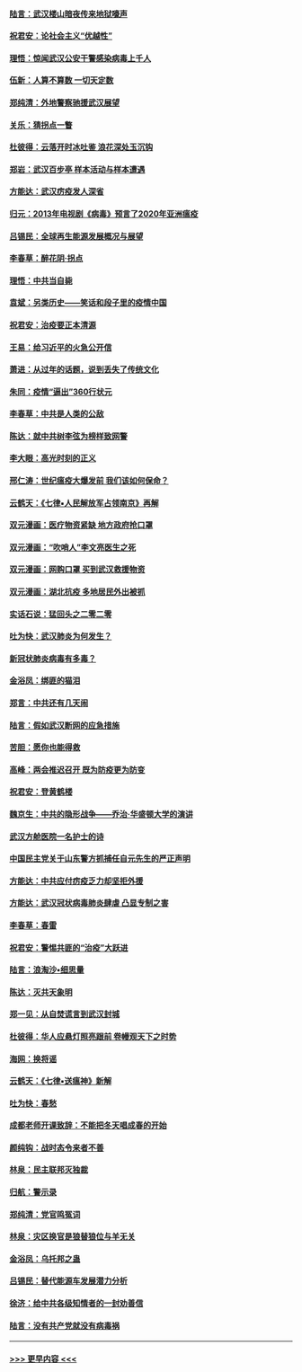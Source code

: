 #### [陆言：武汉楼山暗夜传来地狱嚎声](../pages/nsc993/n11897033.md?t=02262031) 
#### [祝君安：论社会主义“优越性”](../pages/nsc993/n11897005.md?t=02262031) 
#### [理悟：惊闻武汉公安干警感染病毒上千人](../pages/nsc993/n11896947.md?t=02262031) 
#### [伍新：人算不算数 一切天定数](../pages/nsc993/n11893372.md?t=02262031) 
#### [郑纯清：外地警察驰援武汉展望](../pages/nsc993/n11893115.md?t=02262031) 
#### [关乐：猜拐点一瞥](../pages/nsc993/n11893020.md?t=02262031) 
#### [杜彼得：云落开时冰吐鉴 浪花深处玉沉钩](../pages/nsc993/n11892107.md?t=02262031) 
#### [郑岩：武汉百步亭 样本活动与样本遭遇](../pages/nsc993/n11892310.md?t=02262031) 
#### [方能达：武汉疠疫发人深省](../pages/nsc993/n11891376.md?t=02262031) 
#### [归元：2013年电视剧《病毒》预言了2020年亚洲瘟疫](../pages/nsc993/n11891126.md?t=02262031) 
#### [吕锡民：全球再生能源发展概况与展望](../pages/nsc993/n11890613.md?t=02262031) 
#### [李春草：醉花阴·拐点](../pages/nsc993/n11890567.md?t=02262031) 
#### [理悟：中共当自毙](../pages/nsc993/n11890559.md?t=02262031) 
#### [袁斌：另类历史——笑话和段子里的疫情中国](../pages/nsc993/n11889243.md?t=02262031) 
#### [祝君安：治疫要正本清源](../pages/nsc993/n11889085.md?t=02262031) 
#### [王易：给习近平的火急公开信](../pages/nsc993/n11888225.md?t=02262031) 
#### [萧进：从过年的话题，说到丢失了传统文化](../pages/nsc993/n11887732.md?t=02262031) 
#### [朱同：疫情“逼出”360行状元](../pages/nsc993/n11887678.md?t=02262031) 
#### [李春草：中共是人类的公敌](../pages/nsc993/n11887656.md?t=02262031) 
#### [陈达：就中共树李弦为榜样致网警](../pages/nsc993/n11887625.md?t=02262031) 
#### [李大眼：高光时刻的正义](../pages/nsc993/n11887585.md?t=02262031) 
#### [邢仁涛：世纪瘟疫大爆发前 我们该如何保命？](../pages/nsc993/n11887535.md?t=02262031) 
#### [云鹤天：《七律▪人民解放军占领南京》再解](../pages/nsc993/n11887524.md?t=02262031) 
#### [双元漫画：医疗物资紧缺 地方政府抢口罩](../pages/nsc993/n11884744.md?t=02262031) 
#### [双元漫画：“吹哨人”李文亮医生之死](../pages/nsc993/n11884705.md?t=02262031) 
#### [双元漫画：网购口罩 买到武汉救援物资](../pages/nsc993/n11884670.md?t=02262031) 
#### [双元漫画：湖北抗疫 多地居民外出被抓](../pages/nsc993/n11884643.md?t=02262031) 
#### [实话石说：猛回头之二零二零](../pages/nsc993/n11883968.md?t=02262031) 
#### [吐为快：武汉肺炎为何发生？](../pages/nsc993/n11882180.md?t=02262031) 
#### [新冠状肺炎病毒有多毒？](../pages/nsc993/n11881790.md?t=02262031) 
#### [金浴凤：绑匪的猫泪](../pages/nsc993/n11880664.md?t=02262031) 
#### [郑言：中共还有几天闹](../pages/nsc993/n11880645.md?t=02262031) 
#### [陆言：假如武汉断网的应急措施](../pages/nsc993/n11880619.md?t=02262031) 
#### [苦胆：愿你也能得救](../pages/nsc993/n11880601.md?t=02262031) 
#### [高峰：两会推迟召开  既为防疫更为防变](../pages/nsc993/n11879977.md?t=02262031) 
#### [祝君安：登黄鹤楼](../pages/nsc993/n11880583.md?t=02262031) 
#### [魏京生：中共的隐形战争——乔治‧华盛顿大学的演讲](../pages/nsc993/n11879765.md?t=02262031) 
#### [武汉方舱医院一名护士的诗](../pages/nsc993/n11878480.md?t=02262031) 
#### [中国民主党关于山东警方抓捕任自元先生的严正声明](../pages/nsc993/n11877506.md?t=02262031) 
#### [方能达：中共应付疠疫乏力却坚拒外援](../pages/nsc993/n11877497.md?t=02262031) 
#### [方能达：武汉冠状病毒肺炎肆虐 凸显专制之害](../pages/nsc993/n11877475.md?t=02262031) 
#### [李春草：春雷](../pages/nsc993/n11876287.md?t=02262031) 
#### [祝君安：警惕共匪的“治疫”大跃进](../pages/nsc993/n11876084.md?t=02262031) 
#### [陆言：浪淘沙•细思量](../pages/nsc993/n11876071.md?t=02262031) 
#### [陈达：灭共天象明](../pages/nsc993/n11876063.md?t=02262031) 
#### [郑一见：从自焚谎言到武汉封城](../pages/nsc993/n11875621.md?t=02262031) 
#### [杜彼得：华人应悬灯照亮跟前 卷幔观天下之时势](../pages/nsc993/n11874822.md?t=02262031) 
#### [海网：换将谣](../pages/nsc993/n11873712.md?t=02262031) 
#### [云鹤天：《七律▪送瘟神》新解](../pages/nsc993/n11873598.md?t=02262031) 
#### [吐为快：春愁](../pages/nsc993/n11872801.md?t=02262031) 
#### [成都老师开课致辞：不能把冬天唱成春的开始](../pages/nsc993/n11872653.md?t=02262031) 
#### [颜纯钩：战时态令来者不善](../pages/nsc993/n11872011.md?t=02262031) 
#### [林泉：民主联邦灭独裁](../pages/nsc993/n11870998.md?t=02262031) 
#### [归航：警示录](../pages/nsc993/n11870963.md?t=02262031) 
#### [郑纯清：党官鸣冤词](../pages/nsc993/n11870938.md?t=02262031) 
#### [林泉：灾区换官是狼替狼位与羊无关](../pages/nsc993/n11870896.md?t=02262031) 
#### [金浴凤：乌托邦之蛊](../pages/nsc993/n11870879.md?t=02262031) 
#### [吕锡民：替代能源车发展潜力分析](../pages/nsc993/n11870656.md?t=02262031) 
#### [徐济：给中共各级知情者的一封劝善信](../pages/nsc993/n11868561.md?t=02262031) 
#### [陆言：没有共产党就没有病毒祸](../pages/nsc993/n11868232.md?t=02262031) 

----
#### [ >>> 更早内容 <<< ](../indexes/nsc993-earlier.md)
